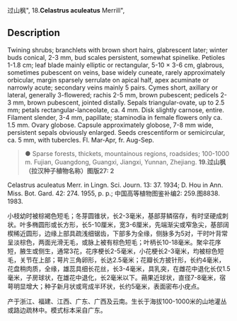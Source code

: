 过山枫",
18.**Celastrus aculeatus** Merrill",

## Description
Twining shrubs; branchlets with brown short hairs, glabrescent later; winter buds conical, 2-3 mm, bud scales persistent, somewhat spinelike. Petioles 1-1.8 cm; leaf blade mainly elliptic or rectangular, 5-10 × 3-6 cm, glabrous, sometimes pubescent on veins, base widely cuneate, rarely approximately orbicular, margin sparsely serrulate on apical half, apex acuminate or narrowly acute; secondary veins mainly 5 pairs. Cymes short, axillary or lateral, generally 3-flowered; rachis 2-5 mm, brown pubescent; pedicels 2-3 mm, brown pubescent, jointed distally. Sepals triangular-ovate, up to 2.5 mm; petals rectangular-lanceolate, ca. 4 mm. Disk slightly carnose, entire. Filament slender, 3-4 mm, papillate; staminodia in female flowers only ca. 1.5 mm. Ovary globose. Capsule approximately globose, 7-8 mm wide, persistent sepals obviously enlarged. Seeds crescentiform or semicircular, ca. 5 mm, with tubercles. Fl. Mar-Apr, fr. Aug-Sep.

> ● Sparse forests, thickets, mountainous regions, roadsides; 100-1000 m. Fujian, Guangdong, Guangxi, Jiangxi, Yunnan, Zhejiang.
**19.过山枫（拉汉种子植物名称）图版27: 2**

Celastrus aculeatus Merr. in Lingn. Sci. Journ. 13: 37. 1934; D. Hou in Ann. Miss. Bot. Gard. 42: 274. 1955, p. p.; 中国高等植物图鉴补编2: 259.图8838. 1983.

小枝幼时被棕褐色短毛；冬芽圆锥状，长2-3毫米，基部芽鳞宿存，有时坚硬成刺状。叶多椭圆形或长方形，长5-10厘米，宽3-6厘米，先端渐尖或窄急尖，基部阔楔稀近圆形，边缘上部具疏浅细锯齿，下部多为全缘，侧脉多为5对，干时叶背常呈淡棕色，两面光滑无毛，或脉上被有棕色短毛；叶柄长10-18毫米。聚伞花序短，腋生或侧生，通常3花，花序梗长2-5毫米，小花梗长2-3毫米，均被棕色短毛，关节在上部；萼片三角卵形，长达2.5毫米；花瓣长方披针形，长约4毫米，花盘稍肉质，全缘，雄蕊具细长花丝，长3-4毫米，具乳突，在雌花中退化长仅1.5毫米，子房球状，在雄花中退化，长2毫米以下。蒴果近球状，直径7-8毫米，宿萼明显增大；种子新月状或弯成半环状，长约5毫米，表面密布小疣点。

产于浙江、福建、江西、广东、广西及云南。生长于海拔100-1000米的山地灌丛或路边疏林中。模式标本采自广东。

